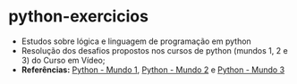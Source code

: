 # python-exercicios
* Estudos sobre lógica e linguagem de programação em python
* Resolução dos desafios propostos nos cursos de python (mundos 1, 2 e 3) do Curso em Vídeo;
* **Referências:** [Python - Mundo 1](https://www.cursoemvideo.com/curso/python-3-mundo-1/), [Python - Mundo 2](https://www.cursoemvideo.com/curso/python-3-mundo-2/) e [Python - Mundo 3](https://www.cursoemvideo.com/curso/python-3-mundo-3/)
